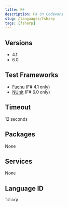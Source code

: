 ```yaml
---
title: F#
description: F# on Codewars
slug: /languages/fsharp
tags: [fsharp]
---
```



## Versions

- 4.1
- 6.0

## Test Frameworks

- [Fuchu](https://github.com/mausch/Fuchu) (F# 4.1 only)
- [NUnit](https://learn.microsoft.com/en-us/dotnet/core/testing/unit-testing-fsharp-with-nunit) (F# 6.0 only)

## Timeout

12 seconds

## Packages

None 

## Services

None

## Language ID

`fsharp`
